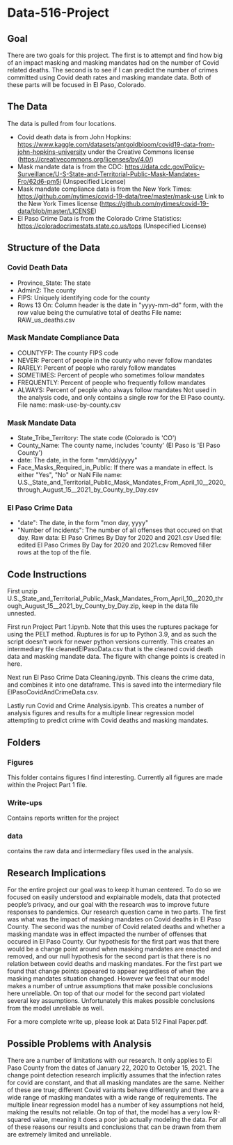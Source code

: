 # Data-516-Project

## Goal
There are two goals for this project. The first is to attempt and find how big of an impact masking and masking mandates had on the number of Covid related deaths. The second is to see if I can predict the number of crimes committed using Covid death rates and masking mandate data. Both of these parts will be focused in El Paso, Colorado.

## The Data
The data is pulled from four locations.
* Covid death data is from John Hopkins: https://www.kaggle.com/datasets/antgoldbloom/covid19-data-from-john-hopkins-university
under the Creative Commons license (https://creativecommons.org/licenses/by/4.0/)
* Mask mandate data is from the CDC: https://data.cdc.gov/Policy-Surveillance/U-S-State-and-Territorial-Public-Mask-Mandates-Fro/62d6-pm5i
(Unspecified License)
* Mask mandate compliance data is from the New York Times: https://github.com/nytimes/covid-19-data/tree/master/mask-use
Link to the New York Times license (https://github.com/nytimes/covid-19-data/blob/master/LICENSE)
* El Paso Crime Data is from the Colorado Crime Statistics: https://coloradocrimestats.state.co.us/tops
(Unspecified License)

## Structure of the Data
### Covid Death Data
* Province_State: The state
* Admin2: The county
* FIPS: Uniquely identifying code for the county
* Rows 13 On: Column header is the date in "yyyy-mm-dd" form, with the row value being the cumulative total of deaths
File name: RAW_us_deaths.csv

### Mask Mandate Compliance Data
* COUNTYFP: The county FIPS code
* NEVER: Percent of people in the county who never follow mandates
* RARELY: Percent of people who rarely follow mandates
* SOMETIMES: Percent of people who sometimes follow mandates
* FREQUENTLY: Percent of people who frequently follow mandates
* ALWAYS: Percent of people who always follow mandates
Not used in the analysis code, and only contains a single row for the El Paso county.
File name: mask-use-by-county.csv

### Mask Mandate Data
* State_Tribe_Territory: The state code (Colorado is 'CO')
* County_Name: The county name, includes 'county' (El Paso is 'El Paso County')
* date: The date, in the form "mm/dd/yyyy"
* Face_Masks_Required_in_Public: If there was a mandate in effect. Is either "Yes", "No" or NaN
File name: U.S._State_and_Territorial_Public_Mask_Mandates_From_April_10__2020_through_August_15__2021_by_County_by_Day.csv

### El Paso Crime Data
* "date": The date, in the form "mon day, yyyy"
* "Number of Incidents": The number of all offenses that occured on that day.
Raw data: El Paso Crimes By Day for 2020 and 2021.csv
Used file: edited El Paso Crimes By Day for 2020 and 2021.csv
Removed filler rows at the top of the file.

## Code Instructions
First unzip U.S._State_and_Territorial_Public_Mask_Mandates_From_April_10__2020_through_August_15__2021_by_County_by_Day.zip, keep in the data file unnested.

First run Project Part 1.ipynb. Note that this uses the ruptures package for using the PELT method. Ruptures is for up to Python 3.9, and as such the script doesn't work for newer python versions currently. This creates an intermediary file cleanedElPasoData.csv that is the cleaned covid death data and masking mandate data. The figure with change points is created in here.

Next run El Paso Crime Data Cleaning.ipynb. This cleans the crime data, and combines it into one dataframe. This is saved into the intermediary file ElPasoCovidAndCrimeData.csv.

Lastly run Covid and Crime Analysis.ipynb. This creates a number of analysis figures and results for a multiple linear regression model attempting to predict crime with Covid deaths and masking mandates.

## Folders
### Figures
This folder contains figures I find interesting. Currently all figures are made within the Project Part 1 file.

### Write-ups
Contains reports written for the project

### data
contains the raw data and intermediary files used in the analysis.

## Research Implications
  For the entire project our goal was to keep it human centered. To do so we focused on easily understood and explainable models, data that protected people’s privacy, and our goal with the research was to improve future responses to pandemics.
  Our research question came in two parts. The first was what was the impact of masking mandates on Covid deaths in El Paso County. The second was the number of Covid related deaths and whether a masking mandate was in effect impacted the number of offenses that occured in El Paso County. Our hypothesis for the first part was that there would be a change point around when masking mandates are enacted and removed, and our null hypothesis for the second part is that there is no relation between covid deaths and masking mandates.
	For the first part we found that change points appeared to appear regardless of when the masking mandates situation changed. However we feel that our model makes a number of untrue assumptions that make possible conclusions here unreliable. On top of that our model for the second part violated several key assumptions. Unfortunately this makes possible conclusions from the model unreliable as well.

For a more complete write up, please look at Data 512 Final Paper.pdf.

## Possible Problems with Analysis
  There are a number of limitations with our research. It only applies to El Paso County from the dates of January 22, 2020 to October 15, 2021. The change point detection research implicitly assumes that the infection rates for covid are constant, and that all masking mandates are the same. Neither of these are true; different Covid variants behave differently and there are a wide range of masking mandates with a wide range of requirements. The multiple linear regression model has a number of key assumptions not held, making the results not reliable. On top of that, the model has a very low R-squared value, meaning it does a poor job actually modeling the data. For all of these reasons our results and conclusions that can be drawn from them are extremely limited and unreliable.
